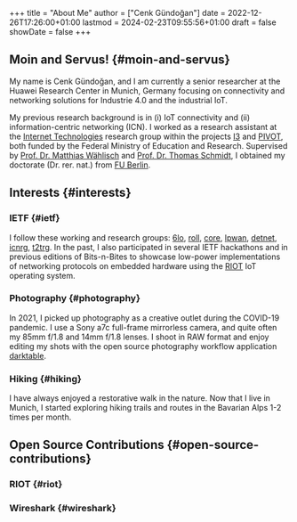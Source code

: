 +++
title = "About Me"
author = ["Cenk Gündoğan"]
date = 2022-12-26T17:26:00+01:00
lastmod = 2024-02-23T09:55:56+01:00
draft = false
showDate = false
+++

## Moin and Servus! {#moin-and-servus}

My name is Cenk Gündoğan, and I am currently a senior researcher at the Huawei Research Center in Munich, Germany focusing on connectivity and networking solutions for Industrie 4.0 and the industrial IoT.

My previous research background is in (i) IoT connectivity and (ii) information-centric networking (ICN).
I worked as a research assistant at the [Internet Technologies](https://inet.haw-hamburg.de/) research group within the projects [I3](http://i3.realmv6.org/) and [PIVOT](https://pivot-project.info/), both funded by the Federal Ministry of Education and Research.
Supervised by [Prof. Dr. Matthias Wählisch](https://www.mi.fu-berlin.de/en/inf/groups/ilab/members/waehlisch.html) and [Prof. Dr. Thomas Schmidt](https://inet.haw-hamburg.de/members/schmidt), I obtained my doctorate (Dr. rer. nat.) from [FU Berlin](https://www.fu-berlin.de/).


## Interests {#interests}


### IETF {#ietf}

I follow these working and research groups: [6lo](https://datatracker.ietf.org/wg/6lo/), [roll](https://datatracker.ietf.org/wg/roll/), [core](https://datatracker.ietf.org/wg/core/), [lpwan](https://datatracker.ietf.org/wg/lpwan/), [detnet](https://datatracker.ietf.org/wg/detnet/), [icnrg](https://datatracker.ietf.org/rg/icnrg), [t2trg](https://datatracker.ietf.org/rg/t2trg/).
In the past, I also participated in several IETF hackathons and in previous editions of Bits-n-Bites to showcase low-power implementations of networking protocols on embedded hardware using the [RIOT](https://www.riot-os.org/) IoT operating system.


### Photography {#photography}

In 2021, I picked up photography as a creative outlet during the COVID-19 pandemic.
I use a Sony a7c full-frame mirrorless camera, and quite often my 85mm f/1.8 and 14mm f/1.8 lenses.
I shoot in RAW format and enjoy editing my shots with the open source photography workflow application [darktable](https://www.darktable.org/).


### Hiking {#hiking}

I have always enjoyed a restorative walk in the nature.
Now that I live in Munich, I started exploring hiking trails and routes in the Bavarian Alps 1-2 times per month.


## Open Source Contributions {#open-source-contributions}


### RIOT {#riot}


### Wireshark {#wireshark}
